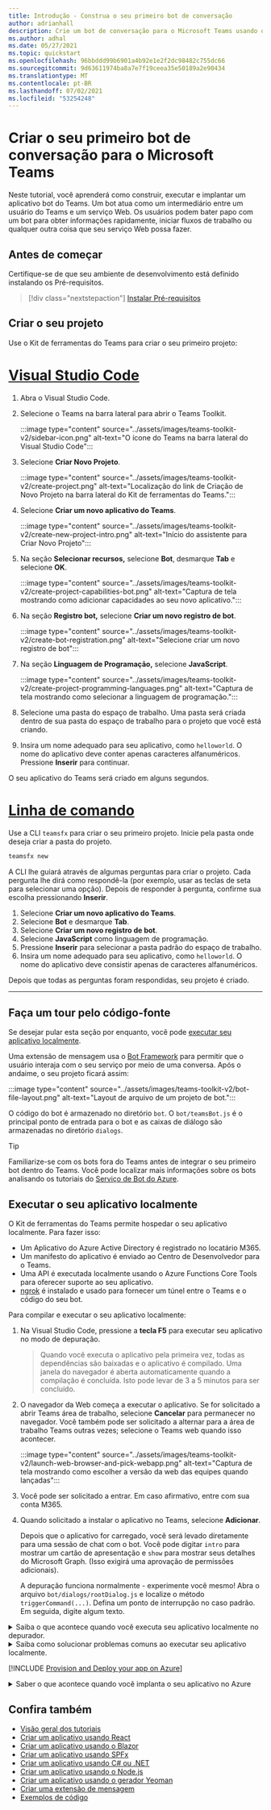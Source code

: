 ```yaml
---
title: Introdução - Construa o seu primeiro bot de conversação
author: adrianhall
description: Crie um bot de conversação para o Microsoft Teams usando o Kit de ferramentas do Teams.
ms.author: adhal
ms.date: 05/27/2021
ms.topic: quickstart
ms.openlocfilehash: 96bbddd99b6901a4b92e1e2f2dc98482c755dc66
ms.sourcegitcommit: 9d63611974ba8a7e7f19ceea35e50189a2e90434
ms.translationtype: MT
ms.contentlocale: pt-BR
ms.lasthandoff: 07/02/2021
ms.locfileid: "53254248"
---
```

# <a name="build-your-first-conversational-bot-for-microsoft-teams"></a>Criar o seu primeiro bot de conversação para o Microsoft Teams

Neste tutorial, você aprenderá como construir, executar e implantar um aplicativo bot do Teams. Um bot atua como um intermediário entre um usuário do Teams e um serviço Web.  Os usuários podem bater papo com um bot para obter informações rapidamente, iniciar fluxos de trabalho ou qualquer outra coisa que seu serviço Web possa fazer. 

## <a name="before-you-begin"></a>Antes de começar

Certifique-se de que seu ambiente de desenvolvimento está definido instalando os Pré-requisitos.

> [!div class="nextstepaction"]
> [Instalar Pré-requisitos](prerequisites.md)

## <a name="create-your-project"></a>Criar o seu projeto

Use o Kit de ferramentas do Teams para criar o seu primeiro projeto:

# <a name="visual-studio-code"></a>[Visual Studio Code](#tab/vscode)

1. Abra o Visual Studio Code.
1. Selecione o Teams na barra lateral para abrir o Teams Toolkit.

    :::image type="content" source="../assets/images/teams-toolkit-v2/sidebar-icon.png" alt-text="O ícone do Teams na barra lateral do Visual Studio Code":::

1. Selecione **Criar Novo Projeto**.

   :::image type="content" source="../assets/images/teams-toolkit-v2/create-project.png" alt-text="Localização do link de Criação de Novo Projeto na barra lateral do Kit de ferramentas do Teams.":::

1. Selecione **Criar um novo aplicativo do Teams**.

   :::image type="content" source="../assets/images/teams-toolkit-v2/create-new-project-intro.png" alt-text="Início do assistente para Criar Novo Projeto":::

1. Na seção **Selecionar recursos,** selecione **Bot**, desmarque **Tab** e selecione **OK**.

   :::image type="content" source="../assets/images/teams-toolkit-v2/create-project-capabilities-bot.png" alt-text="Captura de tela mostrando como adicionar capacidades ao seu novo aplicativo.":::

1. Na seção **Registro bot,** selecione **Criar um novo registro de bot**.

   :::image type="content" source="../assets/images/teams-toolkit-v2/create-bot-registration.png" alt-text="Selecione criar um novo registro de bot":::

1. Na seção **Linguagem de Programação,** selecione **JavaScript**.

    :::image type="content" source="../assets/images/teams-toolkit-v2/create-project-programming-languages.png" alt-text="Captura de tela mostrando como selecionar a linguagem de programação.":::

1. Selecione uma pasta do espaço de trabalho.  Uma pasta será criada dentro de sua pasta do espaço de trabalho para o projeto que você está criando.

1. Insira um nome adequado para seu aplicativo, como `helloworld`.  O nome do aplicativo deve conter apenas caracteres alfanuméricos.  Pressione **Inserir** para continuar.

O seu aplicativo do Teams será criado em alguns segundos.

# <a name="command-line"></a>[Linha de comando](#tab/cli)

Use a CLI `teamsfx` para criar o seu primeiro projeto.  Inicie pela pasta onde deseja criar a pasta do projeto.

``` bash
teamsfx new
```

A CLI lhe guiará através de algumas perguntas para criar o projeto.  Cada pergunta lhe dirá como respondê-la (por exemplo, usar as teclas de seta para selecionar uma opção).  Depois de responder à pergunta, confirme sua escolha pressionando **Inserir**.

1. Selecione **Criar um novo aplicativo do Teams**.
1. Selecione **Bot** e desmarque **Tab**.
1. Selecione **Criar um novo registro de bot**.
1. Selecione **JavaScript** como linguagem de programação.
1. Pressione **Inserir** para selecionar a pasta padrão do espaço de trabalho.
1. Insira um nome adequado para seu aplicativo, como `helloworld`.  O nome do aplicativo deve consistir apenas de caracteres alfanuméricos.

Depois que todas as perguntas foram respondidas, seu projeto é criado.

---

## <a name="take-a-tour-of-the-source-code"></a>Faça um tour pelo código-fonte

Se desejar pular esta seção por enquanto, você pode [executar seu aplicativo localmente](#run-your-app-locally).

Uma extensão de mensagem usa o [Bot Framework](https://docs.botframework.com) para permitir que o usuário interaja com o seu serviço por meio de uma conversa.  Após o andaime, o seu projeto ficará assim:

:::image type="content" source="../assets/images/teams-toolkit-v2/bot-file-layout.png" alt-text="Layout de arquivo de um projeto de bot.":::

O código do bot é armazenado no diretório `bot`.  O `bot/teamsBot.js` é o principal ponto de entrada para o bot e as caixas de diálogo são armazenadas no diretório `dialogs`.

> [!Tip]
> Familiarize-se com os bots fora do Teams antes de integrar o seu primeiro bot dentro do Teams.  Você pode localizar mais informações sobre os bots analisando os tutoriais do [Serviço de Bot do Azure](/azure/bot-service/bot-builder-basics?view=azure-bot-service-4.0&preserve-view=true).

## <a name="run-your-app-locally"></a>Executar o seu aplicativo localmente

O Kit de ferramentas do Teams permite hospedar o seu aplicativo localmente.  Para fazer isso:

- Um Aplicativo do Azure Active Directory é registrado no locatário M365.
- Um manifesto do aplicativo é enviado ao Centro de Desenvolvedor para o Teams.
- Uma API é executada localmente usando o Azure Functions Core Tools para oferecer suporte ao seu aplicativo.
- [ngrok](https://ngrok.io) é instalado e usado para fornecer um túnel entre o Teams e o código do seu bot.

Para compilar e executar o seu aplicativo localmente:

1. Na Visual Studio Code, pressione a **tecla F5** para executar seu aplicativo no modo de depuração.

   > Quando você executa o aplicativo pela primeira vez, todas as dependências são baixadas e o aplicativo é compilado.  Uma janela do navegador é aberta automaticamente quando a compilação é concluída.  Isto pode levar de 3 a 5 minutos para ser concluído.

1. O navegador da Web começa a executar o aplicativo. Se for solicitado a abrir Teams área de trabalho, selecione **Cancelar** para permanecer no navegador. Você também pode ser solicitado a alternar para a área de trabalho Teams outras vezes; selecione o Teams web quando isso acontecer.

   :::image type="content" source="../assets/images/teams-toolkit-v2/launch-web-browser-and-pick-webapp.png" alt-text="Captura de tela mostrando como escolher a versão da web das equipes quando lançadas":::

1. Você pode ser solicitado a entrar.  Em caso afirmativo, entre com sua conta M365.
1. Quando solicitado a instalar o aplicativo no Teams, selecione **Adicionar**.

   Depois que o aplicativo for carregado, você será levado diretamente para uma sessão de chat com o bot.  Você pode digitar `intro` para mostrar um cartão de apresentação e `show` para mostrar seus detalhes do Microsoft Graph.  (Isso exigirá uma aprovação de permissões adicionais).

   A depuração funciona normalmente - experimente você mesmo! Abra o arquivo `bot/dialogs/rootDialog.js` e localize o método `triggerCommand(...)`.  Defina um ponto de interrupção no caso padrão.  Em seguida, digite algum texto.

<!-- markdownlint-disable MD033 -->
<details>
<summary>Saiba o que acontece quando você executa seu aplicativo localmente no depurador.</summary>

Quando você pressiona a **tecla F5,** o Teams Toolkit:

1. Registra seu aplicativo com Azure Active Directory.
1. Registra seu aplicativo para "side loading" no Microsoft Teams.
1. Inicia o back-end do aplicativo em execução localmente usando as Ferramentas Principais da [Função do Azure.](/azure/azure-functions/functions-run-local?#start)
1. Inicia um túnel ngrok para que Teams possa se comunicar com seu aplicativo.
1. Inicia Microsoft Teams com um comando para instruir Teams fazer sideload do aplicativo.

</details>

<!-- markdownlint-disable MD033 -->
<details>
<summary>Saiba como solucionar problemas comuns ao executar seu aplicativo localmente.</summary>

Para executar com êxito seu aplicativo no Teams, você deve ter uma conta de desenvolvimento do Microsoft 365 que permite o sideload do aplicativo. Para obter mais informações sobre abertura de conta, confira [Pré-requisitos](prerequisites.md#enable-sideloading).

> [!TIP]
> Verifique se há problemas antes de fazer o sideload de seu aplicativo, usando a [ferramenta de validação de aplicativo](https://dev.teams.microsoft.com/appvalidation.html), que está incluída no kit de ferramentas. Corrija os erros para fazer o sideload do aplicativo com êxito.
</details>

[!INCLUDE [Provision and Deploy your app on Azure](~/includes/get-started/azure-provisioning-instructions.md)]

<!-- markdownlint-disable MD033 -->

<details>
<summary>Saber o que acontece quando você implanta o seu aplicativo no Azure</summary>

Antes da implantação, o aplicativo era executado localmente:

1. O back-end é executado usando o _Azure Functions Core Tools_.
1. O ponto de extremidade HTTP do aplicativo, onde o Microsoft Teams carrega o aplicativo, é executado localmente.

   A implantação envolve o provisionamento de recursos em uma assinatura ativa do Azure e a implantação (upload) do código de back-end e front-end do aplicativo para o Azure. O back-end usa uma variedade de serviços do Azure, incluindo o Serviço de Aplicativo do Azure e o Serviço de Bot do Azure.

</details>

## <a name="see-also"></a>Confira também

* [Visão geral dos tutoriais](code-samples.md) 
* [Criar um aplicativo usando React](first-app-react.md)
* [Criar um aplicativo usando o Blazor](first-app-blazor.md)
* [Criar um aplicativo usando SPFx](first-app-spfx.md)
* [Criar um aplicativo usando C# ou .NET](get-started-dotnet-app-studio.md)
* [Criar um aplicativo usando o Node.js](get-started-nodejs-app-studio.md)
* [Criar um aplicativo usando o gerador Yeoman](get-started-yeoman.md)
* [Criar uma extensão de mensagem](first-message-extension.md)
* [Exemplos de código](https://github.com/OfficeDev/Microsoft-Teams-Samples)